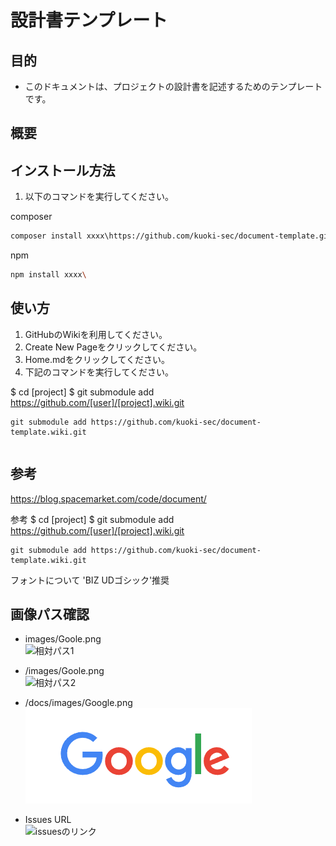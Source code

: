 # 設計書テンプレート

## 目的
- このドキュメントは、プロジェクトの設計書を記述するためのテンプレートです。

## 概要

## インストール方法

1. 以下のコマンドを実行してください。

composer
```bash
composer install xxxx\https://github.com/kuoki-sec/document-template.git
```

npm
```bash
npm install xxxx\
```

## 使い方

1. GitHubのWikiを利用してください。
2. Create New Pageをクリックしてください。
3. Home.mdをクリックしてください。
4. 下記のコマンドを実行してください。

$ cd [project]
$ git submodule add https://github.com/[user]/[project].wiki.git

```
git submodule add https://github.com/kuoki-sec/document-template.wiki.git
```

```bash

```

## 参考
https://blog.spacemarket.com/code/document/

参考
$ cd [project]
$ git submodule add https://github.com/[user]/[project].wiki.git

```
git submodule add https://github.com/kuoki-sec/document-template.wiki.git
```


フォントについて
'BIZ UDゴシック'推奨

## 画像パス確認

- images/Goole.png  
![相対パス1](images/Goole.png)

- /images/Goole.png  
![相対パス2](/images/Goole.png)

- /docs/images/Google.png  
![パス4](/docs/images/Google.png)

- Issues URL  
![issuesのリンク](https://user-images.githubusercontent.com/2370633/232225693-aa8f0966-a388-4e29-8d9a-f7e349c45175.png)
